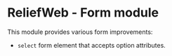ReliefWeb - Form module
=======================

This module provides various form improvements:

- `select` form element that accepts option attributes.
